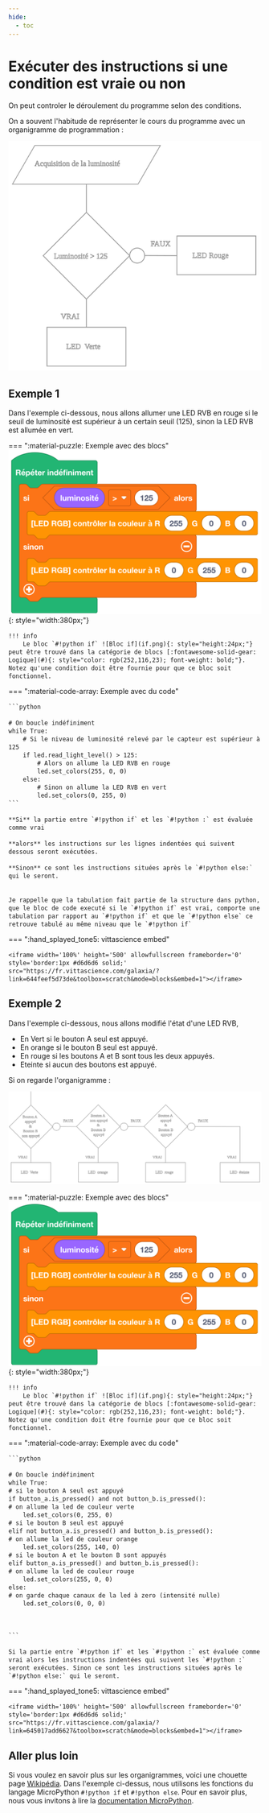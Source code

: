 ```yaml
---
hide:
  - toc
---
```


# Exécuter des instructions si une condition est vraie ou non





On peut controler le déroulement du programme selon des conditions.

On a souvent l'habitude de représenter le cours du programme avec un organigramme de programmation :

![organigramme](mooc.svg)



## Exemple 1

Dans l'exemple ci-dessous, nous allons allumer une LED RVB en rouge si le seuil de luminosité est supérieur à un certain seuil (125), sinon la LED RVB est allumée en vert.

=== ":material-puzzle: Exemple avec des blocs"
    ![Bloc Si/Sinon](decisionnelle.png){: style="width:380px;"}

	!!! info
    	Le bloc `#!python if` ![Bloc if](if.png){: style="height:24px;"} peut être trouvé dans la catégorie de blocs [:fontawesome-solid-gear: Logique](#){: style="color: rgb(252,116,23); font-weight: bold;"}. Notez qu'une condition doit être fournie pour que ce bloc soit fonctionnel.



=== ":material-code-array: Exemple avec du code"

	```python

	# On boucle indéfiniment
	while True:  
		# Si le niveau de luminosité relevé par le capteur est supérieur à 125
		if led.read_light_level() > 125:
			# Alors on allume la LED RVB en rouge
			led.set_colors(255, 0, 0)
		else:
			# Sinon on allume la LED RVB en vert
			led.set_colors(0, 255, 0)
	```

	**Si** la partie entre `#!python if` et les `#!python :` est évaluée comme vrai

	**alors** les instructions sur les lignes indentées qui suivent dessous seront exécutées.

	**Sinon** ce sont les instructions situées après le `#!python else:` qui le seront.

	
	Je rappelle que la tabulation fait partie de la structure dans python, que le bloc de code executé si le `#!python if` est vrai, comporte une tabulation par rapport au `#!python if` et que le `#!python else` ce retrouve tabulé au même niveau que le `#!python if` 	


=== ":hand_splayed_tone5: vittascience embed"

    <iframe width='100%' height='500' allowfullscreen frameborder='0' style='border:1px #d6d6d6 solid;' src="https://fr.vittascience.com/galaxia/?link=644feef5d73de&toolbox=scratch&mode=blocks&embed=1"></iframe>



## Exemple 2

Dans l'exemple ci-dessous, nous allons modifié l'état d'une LED RVB,

- En Vert si le bouton A seul est appuyé.
- En orange si le bouton B seul est appuyé.
- En rouge si les boutons A et B sont tous les deux appuyés.
- Eteinte si aucun des boutons est appuyé.

Si on regarde l'organigramme : 

![mooc_ifelse](mooc-boutons.svg)


=== ":material-puzzle: Exemple avec des blocs"
    ![Bloc Si/Sinon](decisionnelle.png){: style="width:380px;"}

	!!! info
    	Le bloc `#!python if` ![Bloc if](if.png){: style="height:24px;"} peut être trouvé dans la catégorie de blocs [:fontawesome-solid-gear: Logique](#){: style="color: rgb(252,116,23); font-weight: bold;"}. Notez qu'une condition doit être fournie pour que ce bloc soit fonctionnel.


=== ":material-code-array: Exemple avec du code"

	```python

	# On boucle indéfiniment
	while True:
	# si le bouton A seul est appuyé
	if button_a.is_pressed() and not button_b.is_pressed():
	# on allume la led de couleur verte
		led.set_colors(0, 255, 0)
	# si le bouton B seul est appuyé
	elif not button_a.is_pressed() and button_b.is_pressed():
    # on allume la led de couleur orange
		led.set_colors(255, 140, 0)
	# si le bouton A et le bouton B sont appuyés
	elif button_a.is_pressed() and button_b.is_pressed():
	# on allume la led de couleur rouge
		led.set_colors(255, 0, 0)
	else:
	# on garde chaque canaux de la led à zero (intensité nulle)
		led.set_colors(0, 0, 0)


	
	```

	Si la partie entre `#!python if` et les `#!python :` est évaluée comme vrai alors les instructions indentées qui suivent les `#!python :` seront exécutées.	Sinon ce sont les instructions situées après le `#!python else:` qui le seront.



=== ":hand_splayed_tone5: vittascience embed"

    <iframe width='100%' height='500' allowfullscreen frameborder='0' style='border:1px #d6d6d6 solid;' src="https://fr.vittascience.com/galaxia/?link=645017add6627&toolbox=scratch&mode=blocks&embed=1"></iframe>



## Aller plus loin




Si vous voulez en savoir plus sur les organigrammes, voici une chouette page [Wikipédia](https://fr.wikipedia.org/wiki/Organigramme_de_programmation).
Dans l'exemple ci-dessus, nous utilisons les fonctions du langage MicroPython `#!python if` et `#!python else`. Pour en savoir plus, nous vous invitons à lire la [documentation MicroPython](https://www.micropython.fr/reference/02.mots_cles/if_elif_else/).

